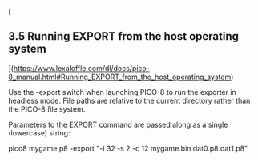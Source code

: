 [

3.5 Running EXPORT from the host operating system
-------------------------------------------------

](https://www.lexaloffle.com/dl/docs/pico-8_manual.html#Running_EXPORT_from_the_host_operating_system)

Use the -export switch when launching PICO-8 to run the exporter in headless mode. File paths are relative to the current directory rather than the PICO-8 file system.

Parameters to the EXPORT command are passed along as a single (lowercase) string:

pico8 mygame.p8 -export "-i 32 -s 2 -c 12 mygame.bin dat0.p8 dat1.p8"
